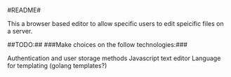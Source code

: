 #README#

This a browser based editor to allow specific users to edit speicific files on a server.

##TODO:##
###Make choices on the follow technologies:###

Authentication and user storage methods
Javascript text editor
Language for templating (golang templates?)

